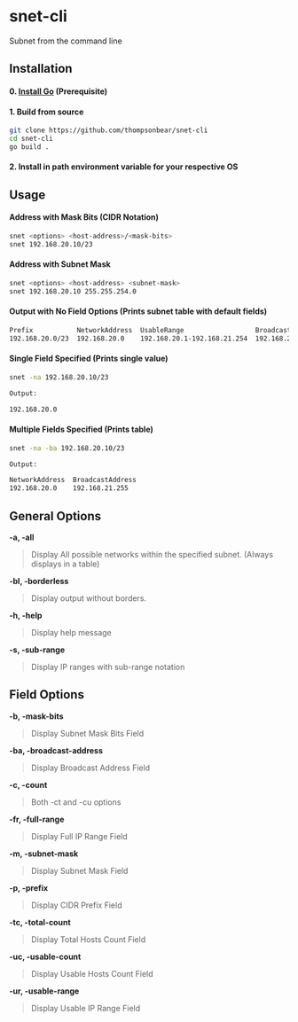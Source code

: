 # snet-cli

Subnet from the command line

## Installation

#### 0. [Install Go](https://go.dev/dl) (Prerequisite)

#### 1. Build from source

```Bash
git clone https://github.com/thompsonbear/snet-cli
cd snet-cli
go build .
```

#### 2. Install in path environment variable for your respective OS

## Usage

#### Address with Mask Bits (CIDR Notation)

```Bash
snet <options> <host-address>/<mask-bits>
snet 192.168.20.10/23
```

#### Address with Subnet Mask

```Bash
snet <options> <host-address> <subnet-mask>
snet 192.168.20.10 255.255.254.0
```

#### Output with No Field Options (Prints subnet table with default fields)

```Bash
Prefix           NetworkAddress  UsableRange                  BroadcastAddress  SubnetMask
192.168.20.0/23  192.168.20.0    192.168.20.1-192.168.21.254  192.168.21.255    255.255.254.0
```

#### Single Field Specified (Prints single value)

```Bash
snet -na 192.168.20.10/23

Output:

192.168.20.0
```

#### Multiple Fields Specified (Prints table)

```Bash
snet -na -ba 192.168.20.10/23

Output:

NetworkAddress  BroadcastAddress
192.168.20.0    192.168.21.255
```

## General Options

**-a, -all**

> Display All possible networks within the specified subnet. (Always displays in a table)

**-bl, -borderless**

> Display output without borders.

**-h, -help**

> Display help message

**-s, -sub-range**

> Display IP ranges with sub-range notation

## Field Options

**-b, -mask-bits**

> Display Subnet Mask Bits Field

**-ba, -broadcast-address**

> Display Broadcast Address Field

**-c, -count**

> Both -ct and -cu options

**-fr, -full-range**

> Display Full IP Range Field

**-m, -subnet-mask**

> Display Subnet Mask Field

**-p, -prefix**

> Display CIDR Prefix Field

**-tc, -total-count**

> Display Total Hosts Count Field

**-uc, -usable-count**

> Display Usable Hosts Count Field

**-ur, -usable-range**

> Display Usable IP Range Field
